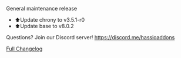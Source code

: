 General maintenance release

- ⬆Update chrony to v3.5.1-r0
- ⬆Update base to v8.0.2

Questions? Join our Discord server! https://discord.me/hassioaddons

[Full Changelog][changelog]

[changelog]: https://github.com/hassio-addons/addon-chrony/compare/v1.1.0...v1.1.1